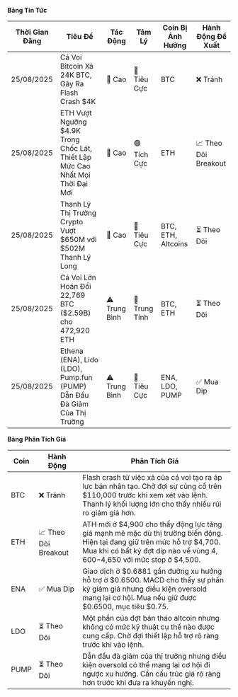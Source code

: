 **Bảng Tin Tức**

| Thời Gian Đăng | Tiêu Đề | Tác Động | Tâm Lý | Coin Bị Ảnh Hưởng | Hành Động Đề Xuất |
|------------------|----------|---------|-----------|------------------|------------------|
| 25/08/2025 | Cá Voi Bitcoin Xả 24K BTC, Gây Ra Flash Crash $4K | 🚨 Cao | 🔴 Tiêu Cực | BTC | ❌ Tránh |
| 25/08/2025 | ETH Vượt Ngưỡng $4.9K Trong Chốc Lát, Thiết Lập Mức Cao Nhất Mọi Thời Đại Mới | 🚨 Cao | 🟢 Tích Cực | ETH | 📈 Theo Dõi Breakout |
| 25/08/2025 | Thanh Lý Thị Trường Crypto Vượt $650M với $502M Thanh Lý Long | 🚨 Cao | 🔴 Tiêu Cực | BTC, ETH, Altcoins | ⏳ Theo Dõi |
| 25/08/2025 | Cá Voi Lớn Hoán Đổi 22,769 BTC ($2.59B) cho 472,920 ETH | ⚠️ Trung Bình | 🔵 Trung Tính | BTC, ETH | ⏳ Theo Dõi |
| 25/08/2025 | Ethena (ENA), Lido (LDO), Pump.fun (PUMP) Dẫn Đầu Đà Giảm Của Thị Trường | ⚠️ Trung Bình | 🔴 Tiêu Cực | ENA, LDO, PUMP | ✅ Mua Dip |

**Bảng Phân Tích Giá**

| Coin | Hành Động | Phân Tích Giá |
|------|--------|---------------------|
| BTC | ❌ Tránh | Flash crash từ việc xả của cá voi tạo ra áp lực bán nhân tạo. Chờ đợi sự củng cố trên $110,000 trước khi xem xét vào lệnh. Thanh lý khối lượng lớn cho thấy nhiều rủi ro giảm giá hơn. |
| ETH | 📈 Theo Dõi Breakout | ATH mới ở $4,900 cho thấy động lực tăng giá mạnh mẽ mặc dù thị trường biến động. Hiện tại đang giữ trên mức hỗ trợ $4,700. Mua khi có bất kỳ đợt dip nào về vùng $4,600-$4,650 với mức stop ở $4,500. |
| ENA | ✅ Mua Dip | Giao dịch ở $0.6881 gần đường xu hướng hỗ trợ ở $0.6500. MACD cho thấy sự phân kỳ giảm giá nhưng điều kiện oversold mang lại cơ hội. Mua nếu giữ được $0.6500, mục tiêu $0.75. |
| LDO | ⏳ Theo Dõi | Một phần của đợt bán tháo altcoin nhưng không có mức kỹ thuật cụ thể nào được cung cấp. Chờ đợi thiết lập hỗ trợ rõ ràng trước khi vào lệnh. |
| PUMP | ⏳ Theo Dõi | Dẫn đầu đà giảm của thị trường nhưng điều kiện oversold có thể mang lại cơ hội đi ngược xu hướng. Cần cấu trúc giá rõ ràng hơn trước khi đưa ra khuyến nghị. |